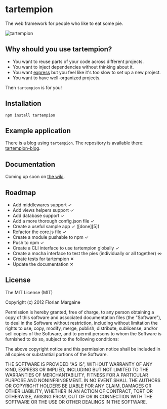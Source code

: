 <h1>tartempion</h1>

<p>The web framework for people who like to eat some pie.</p>

<p><img src="http://i.imgur.com/fJOAn.png" alt="tartempion"></p>

<h2>Why should you use tartempion?</h2>

<ul>
    <li>You want to reuse parts of your code across different projects.</li>
    <li>You want to inject dependencies without thinking about it.</li>
    <li><span>You want <a href="http://expressjs.com">express</a> but you feel like it's too slow to set up a new project.</span></li>
    <li>You want to have well-organized projects.</li>
</ul>

<p>Then <code>tartempion</code> is for you!</p>

<h2>Installation</h2>

<pre><code>npm install tartempion
</code></pre>

<h2>Example application</h2>

<p>There is a blog using <code>tartempion</code>. The repository is available there: <a href="https://github.com/Ralt/tartempion-blog">tartempion-blog</a>.</p>

<h2>Documentation</h2>

<p>Coming up soon on <a href="https://github.com/Ralt/tartempion/wiki">the wiki</a>.</p>

<h2>Roadmap</h2>

<ul>
<li>Add middlewares support ✓</li>
<li>Add views helpers support ✓</li>
<li>Add database support ✓</li>
<li>Add a more thorough config.json file ✓</li>
<li>Create a useful sample app ✓ ([done][5])</li>
<li>Refactor the core.js file ✓</li>
<li>Create a module pushable to npm ✓</li>
<li>Push to npm ✓</li>
<li>Create a CLI interface to use tartempion globally &#10003;</li>
<li>Create a mocha interface to test the pies (individually or all together) &infin;</li>
<li>Create tests for tartempion ✕</li>
<li>Update the documentation ✕</li>
</ul><h2>License</h2>

<p>The MIT License (MIT)</p>

<p>Copyright (c) 2012 Florian Margaine</p>

<p>Permission is hereby granted, free of charge, to any person obtaining a copy of this software and associated documentation files (the "Software"), to deal in the Software without restriction, including without limitation the rights to use, copy, modify, merge, publish, distribute, sublicense, and/or sell copies of the Software, and to permit persons to whom the Software is furnished to do so, subject to the following conditions:</p>

<p>The above copyright notice and this permission notice shall be included in all copies or substantial portions of the Software.</p>

<p>THE SOFTWARE IS PROVIDED "AS IS", WITHOUT WARRANTY OF ANY KIND, EXPRESS OR IMPLIED, INCLUDING BUT NOT LIMITED TO THE WARRANTIES OF MERCHANTABILITY, FITNESS FOR A PARTICULAR PURPOSE AND NONINFRINGEMENT. IN NO EVENT SHALL THE AUTHORS OR COPYRIGHT HOLDERS BE LIABLE FOR ANY CLAIM, DAMAGES OR OTHER LIABILITY, WHETHER IN AN ACTION OF CONTRACT, TORT OR OTHERWISE, ARISING FROM, OUT OF OR IN CONNECTION WITH THE SOFTWARE OR THE USE OR OTHER DEALINGS IN THE SOFTWARE.</p>

